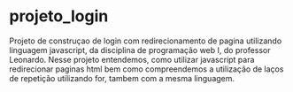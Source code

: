 # projeto_login

Projeto de construçao de login com redirecionamento de pagina utilizando linguagem javascript, da disciplina de programação web I, do professor Leonardo.
Nesse projeto entendemos, como utilizar javascript para redirecionar paginas html bem como compreendemos a utilização de laços de repetição utilizando for, tambem com a mesma linguagem.